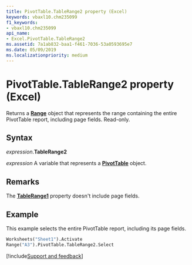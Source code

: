 ```yaml
---
title: PivotTable.TableRange2 property (Excel)
keywords: vbaxl10.chm235099
f1_keywords:
- vbaxl10.chm235099
api_name:
- Excel.PivotTable.TableRange2
ms.assetid: 7a1ab832-baa1-f461-7036-53a0593695e7
ms.date: 05/09/2019
ms.localizationpriority: medium
---
```



# PivotTable.TableRange2 property (Excel)

Returns a **[Range](Excel.Range(object).md)** object that represents the range containing the entire PivotTable report, including page fields. Read-only.


## Syntax

_expression_.**TableRange2**

_expression_ A variable that represents a **[PivotTable](Excel.PivotTable.md)** object.


## Remarks

The **[TableRange1](Excel.PivotTable.TableRange1.md)** property doesn't include page fields.


## Example

This example selects the entire PivotTable report, including its page fields.

```vb
Worksheets("Sheet1").Activate 
Range("A3").PivotTable.TableRange2.Select 

```




[!include[Support and feedback](~/includes/feedback-boilerplate.md)]